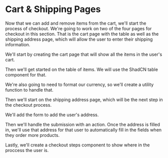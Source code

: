 # Cart & Shipping Pages

Now that we can add and remove items from the cart, we'll start the process of checkout. We're going to work on two of the four pages for checkout in this section. That is the cart page with the table as well as the shipping address page, which will allow the user to enter their shipping information.

We'll start by creating the cart page that will show all the items in the user's cart. 

Then we'll get started on the table of items. We will use the ShadCN table component for that. 

We're also going to need to format our currency, so we'll create a utility function to handle that.

Then we'll start on the shipping address page, which will be the next step in the checkout process. 

We'll add the form to add the user's address. 

Then we'll handle the submission with an action. Once the address is filled in, we'll use that address for that user to automatically fill in the fields when they order more products.

Lastly, we'll create a checkout steps component to show where in the proccess the user is.

